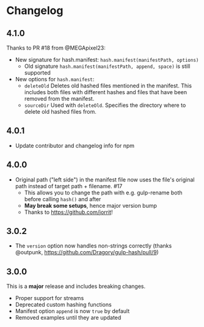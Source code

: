 # Changelog

## 4.1.0
Thanks to PR #18 from @MEGApixel23:
* New signature for hash.manifest: `hash.manifest(manifestPath, options)`
  * Old signature `hash.manifest(manifestPath, append, space)` is still supported
* New options for `hash.manifest`:
  * `deleteOld` Deletes old hashed files mentioned in the manifest. This includes both files with different hashes and files that have been removed from the manifest.
  * `sourceDir` Used with `deleteOld`. Specifies the directory where to delete old hashed files from.

## 4.0.1
* Update contributor and changelog info for npm

## 4.0.0
* Original path ("left side") in the manifest file now uses the file's original path instead of target path + filename. #17
  * This allows you to change the path with e.g. gulp-rename both before calling `hash()` and after
  * **May break some setups**, hence major version bump
  * Thanks to https://github.com/jorrit!

## 3.0.2
* The `version` option now handles non-strings correctly (thanks @outpunk, https://github.com/Dragory/gulp-hash/pull/9)

## 3.0.0
This is a **major** release and includes breaking changes.

* Proper support for streams
* Deprecated custom hashing functions
* Manifest option `append` is now `true` by default
* Removed examples until they are updated
